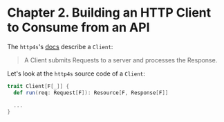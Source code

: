 # Chapter 2. Building an HTTP Client to Consume from an API

The `http4s`'s [docs](https://github.com/http4s/http4s/blob/v0.21.22/client/src/main/scala/org/http4s/client/Client.scala#L31) describe a
`Client`:

> A Client submits Requests to a server and processes the Response.

Let's look at the `http4s` source code of a `Client`:

```scala
trait Client[F[_]] {
  def run(req: Request[F]): Resource[F, Response[F]]

  ...
}
```